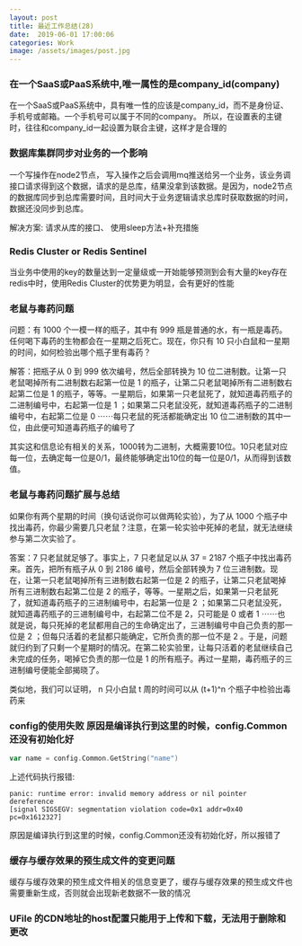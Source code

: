 ```yaml
---
layout: post
title: 最近工作总结(28)
date:  2019-06-01 17:00:06
categories: Work
image: /assets/images/post.jpg
---
```


### 在一个SaaS或PaaS系统中,唯一属性的是company_id(company)

在一个SaaS或PaaS系统中，具有唯一性的应该是company_id，而不是身份证、手机号或邮箱。一个手机号可以属于不同的company。 所以，在设置表的主键时，往往和company_id一起设置为联合主键，这样才是合理的

### 数据库集群同步对业务的一个影响

一个写操作在node2节点， 写入操作之后会调用mq推送给另一个业务，该业务调接口请求得到这个数据，请求的是总库，结果没拿到该数据。是因为，node2节点的数据库同步到总库需要时间，且时间大于业务逻辑请求总库时获取数据的时间，数据还没同步到总库。

解决方案: 请求从库的接口、 使用sleep方法+补充措施

### Redis Cluster or Redis Sentinel
当业务中使用的key的数量达到一定量级或一开始能够预测到会有大量的key存在redis中时，使用Redis Cluster的优势更为明显，会有更好的性能

### 老鼠与毒药问题
问题：有 1000 个一模一样的瓶子，其中有 999 瓶是普通的水，有一瓶是毒药。任何喝下毒药的生物都会在一星期之后死亡。现在，你只有 10 只小白鼠和一星期的时间，如何检验出哪个瓶子里有毒药？

解答：把瓶子从 0 到 999 依次编号，然后全部转换为 10 位二进制数。让第一只老鼠喝掉所有二进制数右起第一位是 1 的瓶子，让第二只老鼠喝掉所有二进制数右起第二位是 1 的瓶子，等等。一星期后，如果第一只老鼠死了，就知道毒药瓶子的二进制编号中，右起第一位是 1 ；如果第二只老鼠没死，就知道毒药瓶子的二进制编号中，右起第二位是 0 ⋯⋯每只老鼠的死活都能确定出 10 位二进制数的其中一位，由此便可知道毒药瓶子的编号了

其实这和信息论有相关的关系，1000转为二进制，大概需要10位。10只老鼠对应每一位，去确定每一位是0/1，最终能够确定出10位的每一位是0/1，从而得到该数值。

### 老鼠与毒药问题扩展与总结
如果你有两个星期的时间（换句话说你可以做两轮实验），为了从 1000 个瓶子中找出毒药，你最少需要几只老鼠？注意，在第一轮实验中死掉的老鼠，就无法继续参与第二次实验了。

答案：7 只老鼠就足够了。事实上，7 只老鼠足以从 37 = 2187 个瓶子中找出毒药来。首先，把所有瓶子从 0 到 2186 编号，然后全部转换为 7 位三进制数。现在，让第一只老鼠喝掉所有三进制数右起第一位是 2 的瓶子，让第二只老鼠喝掉所有三进制数右起第二位是 2 的瓶子，等等。一星期之后，如果第一只老鼠死了，就知道毒药瓶子的三进制编号中，右起第一位是 2 ；如果第二只老鼠没死，就知道毒药瓶子的三进制编号中，右起第二位不是 2，只可能是 0 或者 1 ⋯⋯也就是说，每只死掉的老鼠都用自己的生命确定出了，三进制编号中自己负责的那一位是 2 ；但每只活着的老鼠都只能确定，它所负责的那一位不是 2 。于是，问题就归约到了只剩一个星期时的情况。在第二轮实验里，让每只活着的老鼠继续自己未完成的任务，喝掉它负责的那一位是 1 的所有瓶子。再过一星期，毒药瓶子的三进制编号便能全部揭晓了。

类似地，我们可以证明， n 只小白鼠 t 周的时间可以从 (t+1)^n 个瓶子中检验出毒药来

### config的使用失败 原因是编译执行到这里的时候，config.Common还没有初始化好
```go
var name = config.Common.GetString("name")
```
上述代码执行报错:
```
panic: runtime error: invalid memory address or nil pointer dereference
[signal SIGSEGV: segmentation violation code=0x1 addr=0x40 pc=0x1612327]
```
原因是编译执行到这里的时候，config.Common还没有初始化好，所以报错了

### 缓存与缓存效果的预生成文件的变更问题
缓存与缓存效果的预生成文件相关的信息变更了，缓存与缓存效果的预生成文件也需要重新生成，否则就会出现新老数据不一致的情况

### UFile 的CDN地址的host配置只能用于上传和下载，无法用于删除和更改
